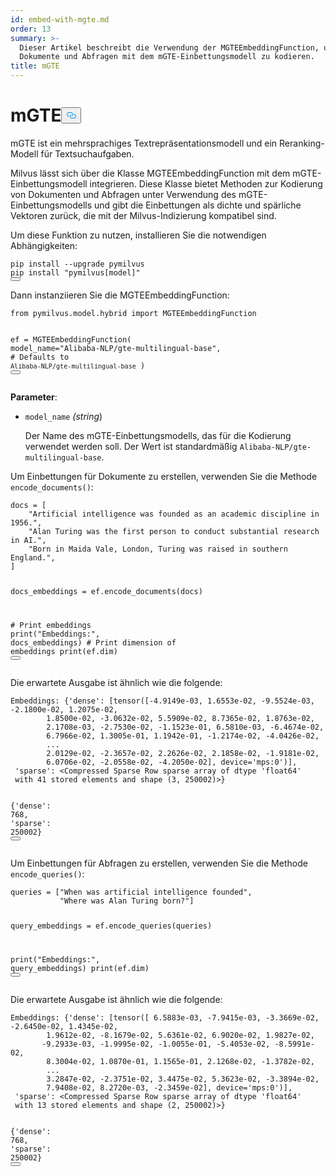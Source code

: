 ```yaml
---
id: embed-with-mgte.md
order: 13
summary: >-
  Dieser Artikel beschreibt die Verwendung der MGTEEmbeddingFunction, um
  Dokumente und Abfragen mit dem mGTE-Einbettungsmodell zu kodieren.
title: mGTE
---
```

<h1 id="mGTE" class="common-anchor-header">mGTE<button data-href="#mGTE" class="anchor-icon" translate="no">
      <svg translate="no"
        aria-hidden="true"
        focusable="false"
        height="20"
        version="1.1"
        viewBox="0 0 16 16"
        width="16"
      >
        <path
          fill="#0092E4"
          fill-rule="evenodd"
          d="M4 9h1v1H4c-1.5 0-3-1.69-3-3.5S2.55 3 4 3h4c1.45 0 3 1.69 3 3.5 0 1.41-.91 2.72-2 3.25V8.59c.58-.45 1-1.27 1-2.09C10 5.22 8.98 4 8 4H4c-.98 0-2 1.22-2 2.5S3 9 4 9zm9-3h-1v1h1c1 0 2 1.22 2 2.5S13.98 12 13 12H9c-.98 0-2-1.22-2-2.5 0-.83.42-1.64 1-2.09V6.25c-1.09.53-2 1.84-2 3.25C6 11.31 7.55 13 9 13h4c1.45 0 3-1.69 3-3.5S14.5 6 13 6z"
        ></path>
      </svg>
    </button></h1><p>mGTE ist ein mehrsprachiges Textrepräsentationsmodell und ein Reranking-Modell für Textsuchaufgaben.</p>
<p>Milvus lässt sich über die Klasse MGTEEmbeddingFunction mit dem mGTE-Einbettungsmodell integrieren. Diese Klasse bietet Methoden zur Kodierung von Dokumenten und Abfragen unter Verwendung des mGTE-Einbettungsmodells und gibt die Einbettungen als dichte und spärliche Vektoren zurück, die mit der Milvus-Indizierung kompatibel sind.</p>
<p>Um diese Funktion zu nutzen, installieren Sie die notwendigen Abhängigkeiten:</p>
<pre><code translate="no" class="language-python">pip install --upgrade pymilvus
pip install <span class="hljs-string">&quot;pymilvus[model]&quot;</span>
<button class="copy-code-btn"></button></code></pre>
<p>Dann instanziieren Sie die MGTEEmbeddingFunction:</p>
<pre><code translate="no" class="language-python"><span class="hljs-keyword">from</span> pymilvus.model.hybrid <span class="hljs-keyword">import</span> MGTEEmbeddingFunction

ef = MGTEEmbeddingFunction(
    model_name=<span class="hljs-string">&quot;Alibaba-NLP/gte-multilingual-base&quot;</span>, <span class="hljs-comment"># Defaults to `Alibaba-NLP/gte-multilingual-base`</span>
)
<button class="copy-code-btn"></button></code></pre>
<p><strong>Parameter</strong>:</p>
<ul>
<li><p><code translate="no">model_name</code> <em>(string</em>)</p>
<p>Der Name des mGTE-Einbettungsmodells, das für die Kodierung verwendet werden soll. Der Wert ist standardmäßig <code translate="no">Alibaba-NLP/gte-multilingual-base</code>.</p></li>
</ul>
<p>Um Einbettungen für Dokumente zu erstellen, verwenden Sie die Methode <code translate="no">encode_documents()</code>:</p>
<pre><code translate="no" class="language-python">docs = [
    <span class="hljs-string">&quot;Artificial intelligence was founded as an academic discipline in 1956.&quot;</span>,
    <span class="hljs-string">&quot;Alan Turing was the first person to conduct substantial research in AI.&quot;</span>,
    <span class="hljs-string">&quot;Born in Maida Vale, London, Turing was raised in southern England.&quot;</span>,
]

docs_embeddings = ef.encode_documents(docs)

<span class="hljs-comment"># Print embeddings</span>
<span class="hljs-built_in">print</span>(<span class="hljs-string">&quot;Embeddings:&quot;</span>, docs_embeddings)
<span class="hljs-comment"># Print dimension of embeddings</span>
<span class="hljs-built_in">print</span>(ef.dim)
<button class="copy-code-btn"></button></code></pre>
<p>Die erwartete Ausgabe ist ähnlich wie die folgende:</p>
<pre><code translate="no" class="language-python">Embeddings: {<span class="hljs-string">&#x27;dense&#x27;</span>: [tensor([<span class="hljs-number">-4.9149e-03</span>, <span class="hljs-number">1.6553e-02</span>, <span class="hljs-number">-9.5524e-03</span>, <span class="hljs-number">-2.1800e-02</span>, <span class="hljs-number">1.2075e-02</span>,
        <span class="hljs-number">1.8500e-02</span>, <span class="hljs-number">-3.0632e-02</span>, <span class="hljs-number">5.5909e-02</span>, <span class="hljs-number">8.7365e-02</span>, <span class="hljs-number">1.8763e-02</span>,
        <span class="hljs-number">2.1708e-03</span>, <span class="hljs-number">-2.7530e-02</span>, <span class="hljs-number">-1.1523e-01</span>, <span class="hljs-number">6.5810e-03</span>, <span class="hljs-number">-6.4674e-02</span>,
        <span class="hljs-number">6.7966e-02</span>, <span class="hljs-number">1.3005e-01</span>, <span class="hljs-number">1.1942e-01</span>, <span class="hljs-number">-1.2174e-02</span>, <span class="hljs-number">-4.0426e-02</span>,
        ...
        <span class="hljs-number">2.0129e-02</span>, <span class="hljs-number">-2.3657e-02</span>, <span class="hljs-number">2.2626e-02</span>, <span class="hljs-number">2.1858e-02</span>, <span class="hljs-number">-1.9181e-02</span>,
        <span class="hljs-number">6.0706e-02</span>, <span class="hljs-number">-2.0558e-02</span>, <span class="hljs-number">-4.2050e-02</span>], device=<span class="hljs-string">&#x27;mps:0&#x27;</span>)], 
 <span class="hljs-string">&#x27;sparse&#x27;</span>: &lt;Compressed Sparse Row sparse array of dtype <span class="hljs-string">&#x27;float64&#x27;</span>
 <span class="hljs-keyword">with</span> <span class="hljs-number">41</span> <span class="hljs-function">stored elements <span class="hljs-keyword">and</span> <span class="hljs-title">shape</span> (<span class="hljs-params"><span class="hljs-number">3</span>, <span class="hljs-number">250002</span></span>)&gt;}</span>

{<span class="hljs-string">&#x27;dense&#x27;</span>: <span class="hljs-number">768</span>, <span class="hljs-string">&#x27;sparse&#x27;</span>: <span class="hljs-number">250002</span>}
<button class="copy-code-btn"></button></code></pre>
<p>Um Einbettungen für Abfragen zu erstellen, verwenden Sie die Methode <code translate="no">encode_queries()</code>:</p>
<pre><code translate="no" class="language-python">queries = [<span class="hljs-string">&quot;When was artificial intelligence founded&quot;</span>,
           <span class="hljs-string">&quot;Where was Alan Turing born?&quot;</span>]

query_embeddings = ef.encode_queries(queries)

<span class="hljs-built_in">print</span>(<span class="hljs-string">&quot;Embeddings:&quot;</span>, query_embeddings)
<span class="hljs-built_in">print</span>(ef.dim)
<button class="copy-code-btn"></button></code></pre>
<p>Die erwartete Ausgabe ist ähnlich wie die folgende:</p>
<pre><code translate="no" class="language-python">Embeddings: {<span class="hljs-string">&#x27;dense&#x27;</span>: [tensor([ <span class="hljs-number">6.5883e-03</span>, <span class="hljs-number">-7.9415e-03</span>, <span class="hljs-number">-3.3669e-02</span>, <span class="hljs-number">-2.6450e-02</span>, <span class="hljs-number">1.4345e-02</span>,
        <span class="hljs-number">1.9612e-02</span>, <span class="hljs-number">-8.1679e-02</span>, <span class="hljs-number">5.6361e-02</span>, <span class="hljs-number">6.9020e-02</span>, <span class="hljs-number">1.9827e-02</span>,
       <span class="hljs-number">-9.2933e-03</span>, <span class="hljs-number">-1.9995e-02</span>, <span class="hljs-number">-1.0055e-01</span>, <span class="hljs-number">-5.4053e-02</span>, <span class="hljs-number">-8.5991e-02</span>,
        <span class="hljs-number">8.3004e-02</span>, <span class="hljs-number">1.0870e-01</span>, <span class="hljs-number">1.1565e-01</span>, <span class="hljs-number">2.1268e-02</span>, <span class="hljs-number">-1.3782e-02</span>,
        ...
        <span class="hljs-number">3.2847e-02</span>, <span class="hljs-number">-2.3751e-02</span>, <span class="hljs-number">3.4475e-02</span>, <span class="hljs-number">5.3623e-02</span>, <span class="hljs-number">-3.3894e-02</span>,
        <span class="hljs-number">7.9408e-02</span>, <span class="hljs-number">8.2720e-03</span>, <span class="hljs-number">-2.3459e-02</span>], device=<span class="hljs-string">&#x27;mps:0&#x27;</span>)], 
 <span class="hljs-string">&#x27;sparse&#x27;</span>: &lt;Compressed Sparse Row sparse array of dtype <span class="hljs-string">&#x27;float64&#x27;</span>
 <span class="hljs-keyword">with</span> <span class="hljs-number">13</span> <span class="hljs-function">stored elements <span class="hljs-keyword">and</span> <span class="hljs-title">shape</span> (<span class="hljs-params"><span class="hljs-number">2</span>, <span class="hljs-number">250002</span></span>)&gt;}</span>

{<span class="hljs-string">&#x27;dense&#x27;</span>: <span class="hljs-number">768</span>, <span class="hljs-string">&#x27;sparse&#x27;</span>: <span class="hljs-number">250002</span>}
<button class="copy-code-btn"></button></code></pre>
